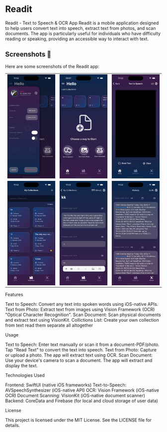 # Readit

Readit - Text to Speech & OCR App
Readit is a mobile application designed to help users convert text into speech, extract text from photos, and scan documents. The app is particularly useful for individuals who have difficulty reading or speaking, providing an accessible way to interact with text.



## Screenshots 📸

Here are some screenshots of the Readit app:

<table>
  <tr>
    <td><img src="IMG/Simulator%20Screenshot%20-%20iPhone%2016%20Pro%20-%202025-02-07%20at%2011.52.08.png" width="250"></td>
    <td><img src="IMG/Simulator%20Screenshot%20-%20iPhone%2016%20Pro%20-%202025-02-06%20at%2023.27.23.png" width="250"></td>
    <td><img src="IMG/Simulator%20Screenshot%20-%20iPhone%2016%20Pro%20-%202025-02-07%20at%2011.52.17.png" width="250"></td>
  </tr>
  <tr>
    <td><img src="IMG/Simulator%20Screenshot%20-%20iPhone%2016%20Pro%20-%202025-02-07%20at%2011.52.24.png" width="250"></td>
    <td><img src="IMG/Simulator%20Screenshot%20-%20iPhone%2016%20Pro%20-%202025-02-07%20at%2011.52.35.png" width="250"></td>
    <td><img src="IMG/Simulator%20Screenshot%20-%20iPhone%2016%20Pro%20-%202025-02-07%20at%2011.52.44.png" width="250"></td>
  </tr>
</table>

Features

Text to Speech: Convert any text into spoken words using iOS-native APIs.
Text from Photo: Extract text from images using Vision Framework (OCR) "Optical Character Recognition".
Scan Document: Scan physical documents and extract text using VisionKit.
Collictions List: Create your own collection from text read them separate all altogether


Usage

Text to Speech:
Enter text manually or scan it from a document-PDF/photo.
Tap "Read Text" to convert the text into speech.
Text from Photo:
Capture or upload a photo.
The app will extract text using OCR.
Scan Document:
Use your device's camera to scan a document.
The app will extract and display the text.

Technologies Used

Frontend: SwiftUI (native iOS frameworks)
Text-to-Speech: AVSpeechSynthesizer (iOS-native API)
OCR: Vision Framework (iOS-native OCR)
Document Scanning: VisionKit (iOS-native document scanner)
Backend: CoreData and Firebase (for local and cloud storage of user data)




License

This project is licensed under the MIT License. See the LICENSE file for details.
